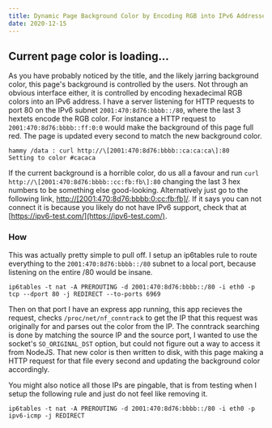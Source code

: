 ```yaml
---
title: Dynamic Page Background Color by Encoding RGB into IPv6 Addresses
date: 2020-12-15
---
```


<h2>Current page color is <span id="color">loading...</span></h2>

As you have probably noticed by the title, and the likely jarring background color, this page's background is controlled by the users.
Not through an obvious interface either, it is controlled by encoding hexadecimal RGB colors into an IPv6 address.
I have a server listening for HTTP requests to port 80 on the IPv6 subnet `2001:470:8d76:bbbb::/80`, where the last 3 hextets encode the RGB color.
For instance a HTTP request to `2001:470:8d76:bbbb::ff:0:0` would make the background of this page full red.
The page is updated every second to match the new background color.
```
hammy /data : curl http://\[2001:470:8d76:bbbb::ca:ca:ca\]:80
Setting to color #cacaca
```

If the current background is a horrible color, do us all a favour and run `curl http://\[2001:470:8d76:bbbb::cc:fb:fb\]:80` changing the last 3 hex numbers to be something else good-looking.
Alternatively just go to the following link, [http://[2001:470:8d76:bbbb:0:cc:fb:fb]/](http://[2001:470:8d76:bbbb:0:cc:fb:fb]/). 
If it says you can not connect it is because you likely do not have IPv6 support, check that at [https://ipv6-test.com/](https://ipv6-test.com/).

### How

This was actually pretty simple to pull off. I setup an ip6tables rule to route everything to the `2001:470:8d76:bbbb::/80` subnet to a local port, because listening on the entire /80 would be insane.
```
ip6tables -t nat -A PREROUTING -d 2001:470:8d76:bbbb::/80 -i eth0 -p tcp --dport 80 -j REDIRECT --to-ports 6969
```
Then on that port I have an express app running, this app recieves the request, checks `/proc/net/nf_conntrack` to get the IP that this request was originally for and parses out the color from the IP.
The conntrack searching is done by matching the source IP and the source port, I wanted to use the socket's `SO_ORIGINAL_DST` option, but could not figure out a way to access it from NodeJS.
That new color is then written to disk, with this page making a HTTP request for that file every second and updating the background color accordingly.

You might also notice all those IPs are pingable, that is from testing when I setup the following rule and just do not feel like removing it.
```
ip6tables -t nat -A PREROUTING -d 2001:470:8d76:bbbb::/80 -i eth0 -p ipv6-icmp -j REDIRECT
```

<style>
.footer {
max-width: 500px;
}

.page-navigation {
max-width:500px;
}

#content {
margin: auto;
padding-top: 20px;
margin-top: -20px;
padding-bottom: 10px;
max-width: fit-content;
padding-left: 20px;
padding-right: 20px;
}

body {
transition: 1s;
}
</style>

<script src="/assets/js/ipv6color.js?update1">
